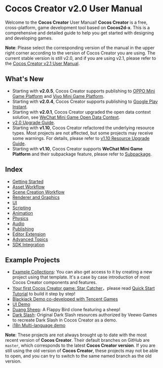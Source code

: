 # Cocos Creator v2.0 User Manual

Welcome to the __Cocos Creator__ User Manual! __Cocos Creator__ is a free, cross-platform, game development tool based on __Cocos2d-x__. This is a comprehensive and detailed guide to help you get started with designing and developing games.

**Note**: Please select the corresponding version of the manual in the upper right corner according to the version of Cocos Creator you are using. The current stable version is still v2.0, and if you are using v2.1, please refer to the [Cocos Creator v2.1 User Manual](../../2.1/manual/en/index.html).

## What's New

  - Starting with __v2.0.5__, Cocos Creator supports publishing to [OPPO Mini Game Platform](publish/publish-oppo-instant-games.md) and [Vivo Mini Game Platform](publish/publish-vivo-instant-games.md).
  - Starting with __v2.0.4__, Cocos Creator supports publishing to [Google Play Instant](publish/publish-android-instant.md).
  - Starting with __v2.0.1__, Cocos Creator upgraded the open data context solution, see [WeChat Mini Game Open Data Context](publish/publish-wechatgame-sub-domain.md).
  - [v2.0 Upgrade Guide](release-notes/upgrade-guide-v2.0.md).
  - Starting with __v1.10__, Cocos Creator refactored the underlying resource types. Most projects are not affected, but some projects may receive some warnings. For details, please refer to [v1.10 Resource Upgrade Guide](release-notes/raw-asset-migration.md).
  - Starting with __v1.10__, Cocos Creator supports __WeChat Mini Game Platform__ and their subpackage feature, please refer to [Subpackage](scripting/subpackage.md).

## Index

- [Getting Started](getting-started/index.md)
- [Asset Workflow](asset-workflow/index.md)
- [Scene Creation Workflow](content-workflow/index.md)
- [Renderer and Graphics](render/index.md)
- [UI](ui/index.md)
- [Scripting](scripting/index.md)
- [Animation](animation/index.md)
- [Physics](physics/index.md)
- [Audio](audio/index.md)
- [Publishing](publish/index.md)
- [Editor Extension](extension/index.md)
- [Advanced Topics](advanced-topics/index.md)
- [SDK Integration](sdk/index.md)

## Example Projects

- [Example Collections](https://github.com/cocos-creator/example-cases): You can also get access to it by creating a new project using that template. It's a case by case introduction of most Cocos Creator components and features.
- [Your first Cocos Creator game: Star Catcher](https://github.com/cocos-creator/tutorial-first-game)，please read [Quick Start Tutorial](getting-started/quick-start.md) to build it step by step!
- [Blackjack Demo co-developed with Tencent Games](https://github.com/cocos-creator/tutorial-blackjack)
- [UI Demo](https://github.com/cocos-creator/demo-ui)
- [Duang Sheep](https://github.com/cocos-creator/tutorial-duang-sheep): A Flappy Bird clone featuring a sheep!
- [Dark Slash](https://github.com/cocos-creator/tutorial-dark-slash): Original Dark Slash resources authorized by Veewo Games to recreate Dark Slash in Cocos Creator as a demo.
- [i18n Multi-language demo](https://github.com/nantas/demo-i18n)

**Note**: These projects are not always brought up to date with the most recent version of __Cocos Creator__. Their default branches on GitHub are `master`, which corresponds to the latest __Cocos Creator version__. If you are still using the old version of __Cocos Creator__, these projects may not be able to open, and you can try to switch to the same named branch as the old version.
